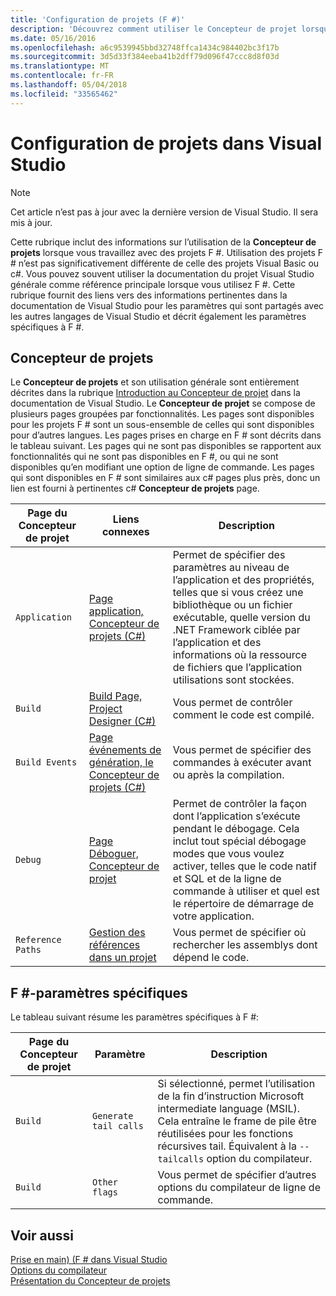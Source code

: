 ```yaml
---
title: 'Configuration de projets (F #)'
description: 'Découvrez comment utiliser le Concepteur de projet lorsque vous travaillez avec des projets F # dans Visual Studio.'
ms.date: 05/16/2016
ms.openlocfilehash: a6c9539945bbd32748ffca1434c984402bc3f17b
ms.sourcegitcommit: 3d5d33f384eeba41b2dff79d096f47ccc8d8f03d
ms.translationtype: MT
ms.contentlocale: fr-FR
ms.lasthandoff: 05/04/2018
ms.locfileid: "33565462"
---
```

# <a name="configuring-projects-in-visual-studio"></a>Configuration de projets dans Visual Studio

> [!NOTE]
Cet article n’est pas à jour avec la dernière version de Visual Studio.  Il sera mis à jour.

Cette rubrique inclut des informations sur l’utilisation de la **Concepteur de projets** lorsque vous travaillez avec des projets F #. Utilisation des projets F # n’est pas significativement différente de celle des projets Visual Basic ou c#. Vous pouvez souvent utiliser la documentation du projet Visual Studio générale comme référence principale lorsque vous utilisez F #. Cette rubrique fournit des liens vers des informations pertinentes dans la documentation de Visual Studio pour les paramètres qui sont partagés avec les autres langages de Visual Studio et décrit également les paramètres spécifiques à F #.

## <a name="project-designer"></a>Concepteur de projets
Le **Concepteur de projets** et son utilisation générale sont entièrement décrites dans la rubrique [Introduction au Concepteur de projet](https://msdn.microsoft.com/library/898dd854-c98d-430c-ba1b-a913ce3c73d7) dans la documentation de Visual Studio. Le **Concepteur de projet** se compose de plusieurs pages groupées par fonctionnalités. Les pages sont disponibles pour les projets F # sont un sous-ensemble de celles qui sont disponibles pour d’autres langues. Les pages prises en charge en F # sont décrits dans le tableau suivant. Les pages qui ne sont pas disponibles se rapportent aux fonctionnalités qui ne sont pas disponibles en F #, ou qui ne sont disponibles qu’en modifiant une option de ligne de commande. Les pages qui sont disponibles en F # sont similaires aux c# pages plus près, donc un lien est fourni à pertinentes c# **Concepteur de projets** page.

|Page du Concepteur de projet|Liens connexes|Description|
|---------------------|-------------|-----------|
|`Application`|[Page application, Concepteur de projets &#40;C&#35;&#41;](https://msdn.microsoft.com/library/ms247046.aspx)|Permet de spécifier des paramètres au niveau de l’application et des propriétés, telles que si vous créez une bibliothèque ou un fichier exécutable, quelle version du .NET Framework ciblée par l’application et des informations où la ressource de fichiers que l’application utilisations sont stockées.|
|`Build`|[Build Page, Project Designer &#40;C&#35;&#41;](https://msdn.microsoft.com/library/kb4wyys2.aspx)|Vous permet de contrôler comment le code est compilé.|
|`Build Events`|[Page événements de génération, le Concepteur de projets &#40;C&#35;&#41;](https://msdn.microsoft.com/library/kb4wyys2.aspx)|Vous permet de spécifier des commandes à exécuter avant ou après la compilation.|
|`Debug`|[Page Déboguer, Concepteur de projet](https://msdn.microsoft.com/library/2wcdezs5.aspx)|Permet de contrôler la façon dont l’application s’exécute pendant le débogage. Cela inclut tout spécial débogage modes que vous voulez activer, telles que le code natif et SQL et de la ligne de commande à utiliser et quel est le répertoire de démarrage de votre application.|
|`Reference Paths`|[Gestion des références dans un projet](/visualstudio/ide/managing-references-in-a-project)|Vous permet de spécifier où rechercher les assemblys dont dépend le code.|

## <a name="f-specific-settings"></a>F #-paramètres spécifiques
Le tableau suivant résume les paramètres spécifiques à F #:

|Page du Concepteur de projet|Paramètre|Description|
|---------------------|-------|-----------|
|`Build`|`Generate tail calls`|Si sélectionné, permet l’utilisation de la fin d’instruction Microsoft intermediate language (MSIL). Cela entraîne le frame de pile être réutilisées pour les fonctions récursives tail. Équivalent à la `--tailcalls` option du compilateur.|
|`Build`|`Other flags`|Vous permet de spécifier d’autres options du compilateur de ligne de commande.|

## <a name="see-also"></a>Voir aussi
 [Prise en main) (F # dans Visual Studio](../get-started/get-started-visual-studio.md)  
 [Options du compilateur](../language-reference/compiler-options.md)  
 [Présentation du Concepteur de projets](https://msdn.microsoft.com/library/898dd854-c98d-430c-ba1b-a913ce3c73d7(v=vs.100))
